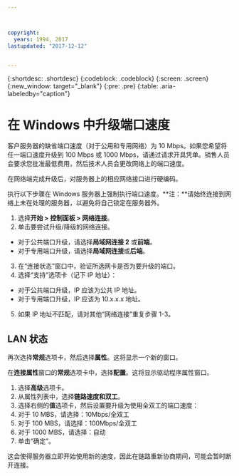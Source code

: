 ```yaml
---



copyright:
  years: 1994, 2017
lastupdated: "2017-12-12"


---
```


{:shortdesc: .shortdesc}
{:codeblock: .codeblock}
{:screen: .screen}
{:new_window: target="_blank"}
{:pre: .pre}
{:table: .aria-labeledby="caption"}

# 在 Windows 中升级端口速度

客户服务器的缺省端口速度（对于公用和专用网络）为 10 Mbps。如果您希望将任一端口速度升级到 100 Mbps 或 1000 Mbps，请通过请求开具凭单。销售人员会要求您批准最低费用，然后技术人员会更改网络上的端口速度。

在网络端完成升级后，对服务器上的相应网络接口进行硬编码。

执行以下步骤在 Windows 服务器上强制执行端口速度。**注：**请始终连接到网络上未在处理的服务器，以避免将自己锁定在服务器外。

1. 选择**开始 > 控制面板 > 网络连接**。
2. 单击要尝试升级/降级的网络连接。
  * 对于公共端口升级，请选择**局域网连接 2** 或**前端**。
  * 对于专用端口升级，请选择**局域网连接**或**后端**。
3. 在“连接状态”窗口中，验证所选网卡是否为要升级的端口。
4. 选择“支持”选项卡（记下 IP 地址）：
  * 对于公共端口升级，IP 应该为公共 IP 地址。
  * 对于专用端口升级，IP 应该为 10.x.x.x 地址。
5. 如果 IP 地址不匹配，请对其他“网络连接”重复步骤 1-3。

## LAN 状态

再次选择**常规**选项卡，然后选择**属性**。这将显示一个新的窗口。

在**连接属性**窗口的**常规**选项卡中，选择**配置**。这将显示驱动程序属性窗口。

1. 选择**高级**选项卡。
2. 从属性列表中，选择**链路速度和双工**。
3. 选择右侧的**值**选项卡，然后设置要升级为使用全双工的端口速度：
  1. 对于 10 MBS，请选择：10Mbps/全双工
  2. 对于 100 MBS，请选择：100Mbps/全双工
  3. 对于 1000 MBS，请选择：自动
4. 单击“确定”。  

这会使得服务器立即开始使用新的速度，因此在链路重新协商期间，可能会暂时断开连接。
